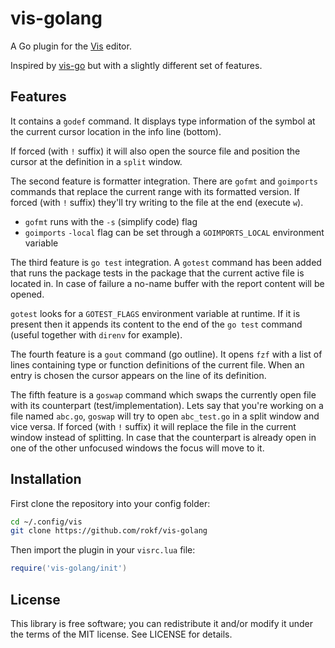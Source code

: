 # vis-golang

A Go plugin for the [Vis](https://github.com/martanne/vis) editor.

Inspired by [vis-go](https://gitlab.com/timoha/vis-go) but with a slightly different set of features.

## Features

It contains a `godef` command. It displays type information of the symbol at the current cursor location in the info line (bottom).

If forced (with `!` suffix) it will also open the source file and position the cursor at the definition in a `split` window.

The second feature is formatter integration. There are `gofmt` and `goimports` commands that replace the current range with its formatted version. If forced (with `!` suffix) they'll try writing to the file at the end (execute `w`).

- `gofmt` runs with the `-s` (simplify code) flag
- `goimports` `-local` flag can be set through a `GOIMPORTS_LOCAL` environment variable

The third feature is `go test` integration. A `gotest` command has been added that runs the package tests in the package that the current active file is located in. In case of failure a no-name buffer with the report content will be opened.

`gotest` looks for a `GOTEST_FLAGS` environment variable at runtime. If it is present then it appends its content to the end of the `go test` command (useful together with `direnv` for example).

The fourth feature is a `gout` command (go outline). It opens `fzf` with a list of lines containing type or function definitions of the current file. When an entry is chosen the cursor appears on the line of its definition.

The fifth feature is a `goswap` command which swaps the currently open file with its counterpart (test/implementation). Lets say that you're working on a file named `abc.go`, `goswap` will try to open `abc_test.go` in a split window and vice versa. If forced (with `!` suffix) it will replace the file in the current window instead of splitting. In case that the counterpart is already open in one of the other unfocused windows the focus will move to it.

## Installation

First clone the repository into your config folder:

```sh
cd ~/.config/vis
git clone https://github.com/rokf/vis-golang
```

Then import the plugin in your `visrc.lua` file:

```lua
require('vis-golang/init')
```

## License

This library is free software; you can redistribute it and/or modify it under the terms of the MIT license. See LICENSE for details.
